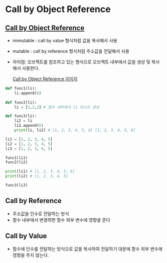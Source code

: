 # Call by Object Reference

## [Call by Object Reference](https://foramonth.tistory.com/20)

- immutable : call by value 형식처럼 값을 복사해서 사용

- mutable : call by reference 형식처럼 주소값을 전달해서 사용

- 차이점: 오브젝트를 참조하고 있는 형식으로 오브젝트 내부에서 값을 생성 및 복사해서 사용한다.

  [Call by Object Reference 이미지](https://foramonth.tistory.com/20)

``` python
def func1(li):
    li.append(6)
    
def func2(li):
    li = [1,2,3] # 함수 내부에서 li 리스트 생성

def func3(li):
    li2 = li
    li2.append(6)
    print(li, li2) # [1, 2, 3, 4, 5, 6] [1, 2, 3, 4, 5, 6]

li1 = [1, 2, 3, 4, 5]
li2 = [1, 2, 3, 4, 5]
li3 = [1, 2, 3, 4, 5]

func1(li1)
func2(li2)

print(li1) # [1, 2, 3, 4, 5, 6]
print(li2) # [1, 2, 3, 4, 5]

func3(li3)
```



## Call by Reference

- 주소값을 인수로 전달하는 방식
- 함수 내부에서 변경하면 함수 외부 변수에 영향을 준다

## Call by Value

- 함수에 인수를 전달하는 방식으로 값을 복사하여 전달하기 대문에 함수 외부 변수에 영향을 주지 않는다.




